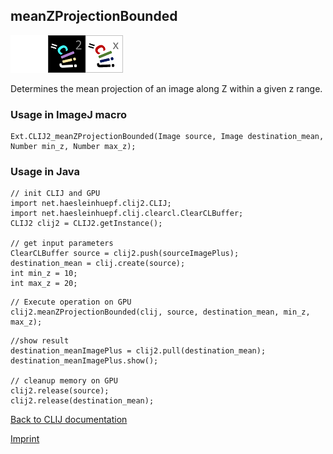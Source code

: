 ## meanZProjectionBounded
<img src="images/mini_empty_logo.png"/><img src="images/mini_clij2_logo.png"/><img src="images/mini_clijx_logo.png"/>

Determines the mean projection of an image along Z within a given z range.

### Usage in ImageJ macro
```
Ext.CLIJ2_meanZProjectionBounded(Image source, Image destination_mean, Number min_z, Number max_z);
```


### Usage in Java
```
// init CLIJ and GPU
import net.haesleinhuepf.clij2.CLIJ;
import net.haesleinhuepf.clij.clearcl.ClearCLBuffer;
CLIJ2 clij2 = CLIJ2.getInstance();

// get input parameters
ClearCLBuffer source = clij2.push(sourceImagePlus);
destination_mean = clij.create(source);
int min_z = 10;
int max_z = 20;
```

```
// Execute operation on GPU
clij2.meanZProjectionBounded(clij, source, destination_mean, min_z, max_z);
```

```
//show result
destination_meanImagePlus = clij2.pull(destination_mean);
destination_meanImagePlus.show();

// cleanup memory on GPU
clij2.release(source);
clij2.release(destination_mean);
```


[Back to CLIJ documentation](https://clij.github.io/)

[Imprint](https://clij.github.io/imprint)
